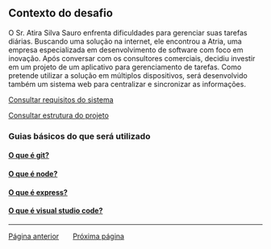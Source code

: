 ## Contexto do desafio
O Sr. Atira Silva Sauro enfrenta dificuldades para gerenciar suas tarefas diárias. Buscando uma solução na internet, ele encontrou a Atria, uma empresa especializada em desenvolvimento de software com foco em inovação. Após conversar com os consultores comerciais, decidiu investir em um projeto de um aplicativo para gerenciamento de tarefas. Como pretende utilizar a solução em múltiplos dispositivos, será desenvolvido também um sistema web para centralizar e sincronizar as informações.

[Consultar requisitos do sistema](./description.md)

[Consultar estrutura do projeto](./project-arch.md)

### Guias básicos do que será utilizado
#### [O que é git?](./instructions/git.md)
#### [O que é node?](./instructions/node.md)
#### [O que é express?](./instructions/express.md)
#### [O que é visual studio code?](./instructions/express.md)

---
<p><a href="../README.md">Página anterior</a>  	&#160;  	&#160; 	&#160; <a href="./configuracao-ambiente.md">Próxima página</a></p>
